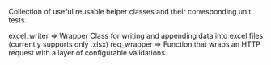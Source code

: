 Collection of useful reusable helper classes and their corresponding unit tests.


excel_writer =>     Wrapper Class for writing and appending data into excel files (currently supports only .xlsx)
req_wrapper =>     Function that wraps an HTTP request with a layer of configurable validations.

